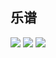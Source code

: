 ## 乐谱

![](/images/docs/乐谱/微信图片_20230923181328.jpg)
![](/images/docs/乐谱/微信图片_20230923181333.jpg)
![](/images/docs/乐谱/微信图片_20230923181337.jpg)
